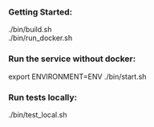 ### Getting Started:  
./bin/build.sh  
./bin/run_docker.sh  

### Run the service without docker:
 export ENVIRONMENT=ENV
 ./bin/start.sh  

### Run tests locally:

 ./bin/test_local.sh  
